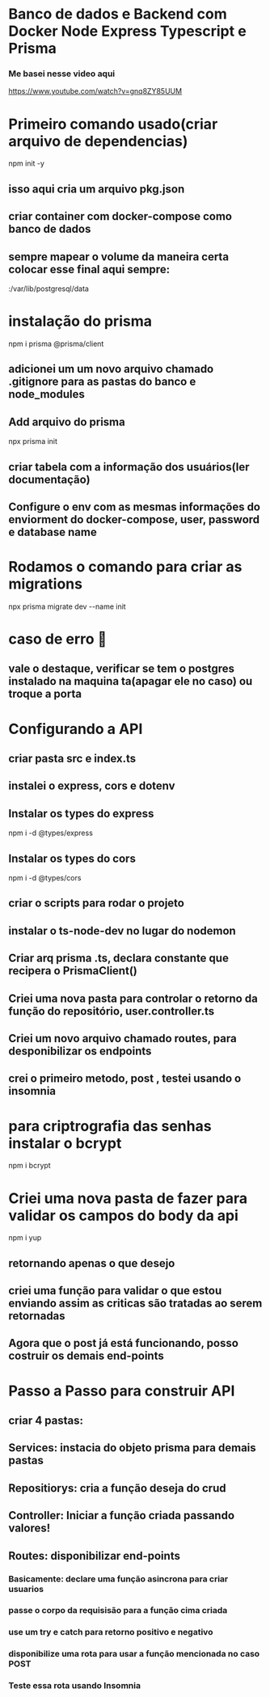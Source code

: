 # Banco de dados  e Backend com Docker Node Express Typescript e Prisma

### Me basei nesse video aqui 
https://www.youtube.com/watch?v=gnq8ZY85UUM

# Primeiro comando usado(criar arquivo de dependencias)
npm init -y

## isso aqui cria um arquivo pkg.json 

## criar  container com docker-compose como banco de dados

## sempre mapear o volume da maneira certa colocar esse final aqui sempre:
 :/var/lib/postgresql/data

# instalação do prisma
npm i prisma @prisma/client

## adicionei um um novo arquivo chamado .gitignore para as pastas do  banco e node_modules

## Add arquivo do prisma
 npx prisma init

## criar tabela com a informação dos usuários(ler documentação)

## Configure o env com as mesmas informações do enviorment do docker-compose, user, password e database name

# Rodamos o comando para criar as migrations 
npx prisma migrate dev --name init

# caso de erro 🩻

## vale o destaque, verificar se tem o postgres instalado na maquina ta(apagar ele no caso) ou troque a porta 

# Configurando a API

## criar pasta src e index.ts

## instalei o express, cors e dotenv

## Instalar os types do express
npm i -d @types/express

## Instalar os types do cors
npm i -d @types/cors

## criar o scripts para rodar o projeto 

## instalar o ts-node-dev no lugar do nodemon

## Criar arq prisma .ts, declara constante que recipera o PrismaClient()

## Criei uma nova pasta para controlar o retorno da função do repositório, user.controller.ts

## Criei um novo arquivo chamado routes, para desponibilizar os endpoints

## crei o primeiro metodo, post , testei usando o insomnia 

# para criptrografia das senhas instalar o bcrypt 
npm i bcrypt

# Criei uma nova pasta de fazer para validar os campos do body da api 
npm i yup

## retornando apenas o que desejo

## criei uma função para validar o que estou enviando assim as criticas são tratadas ao serem retornadas 

## Agora que o post já está funcionando, posso costruir os demais end-points 

# Passo a Passo para construir API

## criar 4 pastas: 

## Services: instacia do objeto prisma para demais pastas

## Repositiorys: cria a função deseja do crud

## Controller: Iniciar a função criada passando valores!

## Routes: disponibilizar end-points

### Basicamente: declare uma função asincrona para criar usuarios

### passe o corpo da requisisão para a função cima criada

### use um try e catch para retorno positivo e negativo 

### disponibilize uma rota para usar a função mencionada no caso POST

### Teste essa rota usando Insomnia

